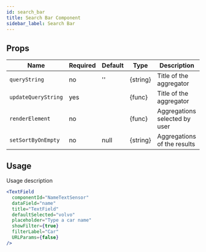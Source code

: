 ```yaml
---
id: search_bar
title: Search Bar Component
sidebar_label: Search Bar
---
```


## Props

| Name                          | Required  | Default       | Type      | Description             |
| ------------------------------|-----------|---------------| ----------|-------------|
| ``queryString``               | no        | ''            | {string}  | Title of the aggregator |
| ``updateQueryString``         | yes       |               | {func}    | Title of the aggregator |
| ``renderElement``             | no        |               | {func}    | Aggregations selected by user |
| ``setSortByOnEmpty``          | no        | null          | {string}  | Aggregations of the results |


## Usage

Usage description 
```jsx
<TextField
  componentId="NameTextSensor"
  dataField="name"
  title="TextField"
  defaultSelected="volvo"
  placeholder="Type a car name"
  showFilter={true}
  filterLabel="Car"
  URLParams={false}
/>
```
